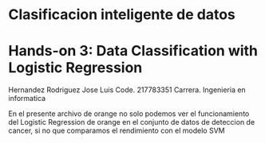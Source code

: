 # Clasificacion inteligente de datos
# Hands-on 3: Data Classification with Logistic Regression

Hernandez Rodriguez Jose Luis
Code. 217783351
Carrera. Ingenieria en informatica

En el presente archivo de orange no solo podemos ver el funcionamiento del Logistic Regression de orange en el conjunto de datos de deteccion de cancer, si no que comparamos el rendimiento con el modelo SVM
